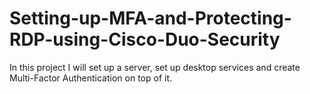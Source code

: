 # Setting-up-MFA-and-Protecting-RDP-using-Cisco-Duo-Security
In this project I will set up a server, set up desktop services and create Multi-Factor Authentication on top of it.
